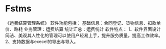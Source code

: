 # Fstms
 《运费结算管理系统》 软件功能包括： 基础信息：合同登记、货物信息、扣款单价、路耗 业务管理：运费结算 统计汇总：运费统计 软件特点： 1、软件界面设计简洁、美观其人性化的管理可以使用户轻易上手，提升服务质量，提高工作效率。 2、支持数据与execel的导出与导入。
